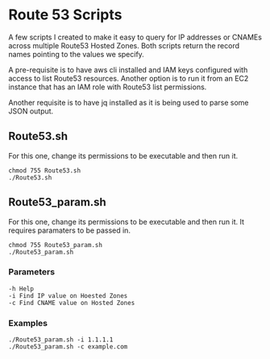# Route 53 Scripts
A few scripts I created to make it easy to query for IP addresses or CNAMEs across multiple Route53 Hosted Zones. Both scripts return the record names pointing to the values we specify.

A pre-requisite is to have aws cli installed and IAM keys configured with access to list Route53 resources. Another option is to run it from an EC2 instance that has an IAM role with Route53 list permissions.

Another requisite is to have jq installed as it is being used to parse some JSON output.

## Route53.sh

For this one, change its permissions to be executable and then run it.
```
chmod 755 Route53.sh
./Route53.sh
```
## Route53_param.sh

For this one, change its permissions to be executable and then run it. It requires paramaters to be passed in.
```
chmod 755 Route53_param.sh
./Route53_param.sh
```
### Parameters
```
-h Help
-i Find IP value on Hoested Zones
-c Find CNAME value on Hosted Zones
```
### Examples
```
./Route53_param.sh -i 1.1.1.1
./Route53_param.sh -c example.com
```
